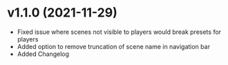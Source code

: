 # v1.1.0 (2021-11-29)
- Fixed issue where scenes not visible to players would break presets for players
- Added option to remove truncation of scene name in navigation bar
- Added Changelog